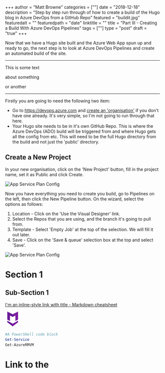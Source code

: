 +++
author = "Matt Browne"
categories = [""]
date = "2018-12-18"
description = "Step by step run through of how to create a build of the Hugo blog in Azure DevOps from a GitHub Repo"
featured = "buildit.jpg"
featuredalt = ""
featuredpath = "date"
linktitle = ""
title = "Part III - Creating a Build With Azure DevOps Pipelines"
tags = [""]
type = "post"
draft = "true"
+++

Now that we have a Hugo site built and the Azure Web App spun up and ready to go, the next step is to look at Azure DevOps Pipelines and create an automated build of the site.

---
This is some text

about something

or another

---

Firstly you are going to need the following two item:

* Go to https://devops.azure.com and [create an 'organisation'](https://docs.microsoft.com/en-us/azure/devops/organizations/accounts/create-organization?view=vsts) if you don't have one already.  It's very simple, so I'm not going to run through that here.
* Your Hugo site needs to be in it's own GitHub Repo.  This is where the  Azure DevOps (ADO) build will be triggered from and where Hugo gets all the config from etc.  This will need to be the full Hugo directory from the build and not just the 'public' directory.

## Create a New Project

In your new organisation, click on the 'New Project' button, fill in the project name, set it as Public and click Create.

![App Service Plan Config](/img/2018/12/AzureDevOps_Build_01.png)

Now you have everything you need to create you build, go to Pipelines on the left, then click the New Pipeline button.  On the wizard, select the options as follows:
1. Location - Click on the 'Use the Visual Designer' link.
2. Select the Repos that you are using, and the branch it's going to pull from.
3. Template - Select 'Empty Job' at the top of the selection.  We will fill it out later.
4. Save - Click on the 'Save & queue' selection box at the top and select 'Save'.

![App Service Plan Config](/img/2018/12/AzureDevOps_Build_02.gif)





# Section 1
## Sub-Section 1

[I'm an inline-style link with title - Markdown cheatsheet](https://github.com/adam-p/markdown-here/wiki/Markdown-Cheatsheet "Google's Homepage")

![alt text](https://github.com/adam-p/markdown-here/raw/master/src/common/images/icon48.png "Image")


```PowerShell
#A PowerSHell code block
Get-Service
Get-AzureRMVM
```

# Link to the 